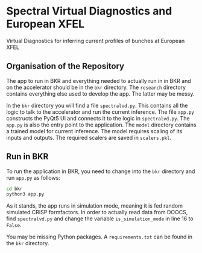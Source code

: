 # Spectral Virtual Diagnostics and European XFEL

Virtual Diagnostics for inferring current profiles of bunches at European XFEL

## Organisation of the Repository

The app to run in BKR and everything needed to actually run in in BKR and on the accelerator should be in the `bkr` directory. The `research` directory contains everything else used to develop the app. The latter may be messy.

In the `bkr` directory you will find a file `spectralvd.py`. This contains all the logic to talk to the accelerator and run the current inference. The file `app.py` constructs the PyQt5 UI and connects it to the logic in `spectralvd.py`. The `app.py` is also the entry point to the application. The `model` directory contains a trained model for current inference. The model requires scaling of its inputs and outputs. The required scalers are saved in `scalers.pkl`.

## Run in BKR

To run the application in BKR, you need to change into the `bkr` directory and run `app.py` as follows:

```bash
cd bkr
python3 app.py
```

As it stands, the app runs in simulation mode, meaning it is fed random simulated CRISP formfactors. In order to actually read data from DOOCS, find `spectralvd.py` and change the variable `is_simulation_mode` in line 16 to `False`.

You may be missing Python packages. A `requirements.txt` can be found in the `bkr` directory.
